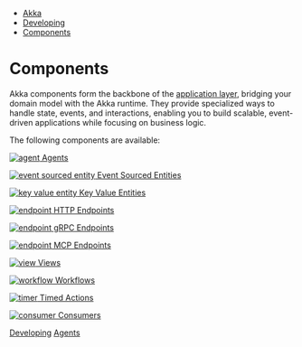 <!-- <nav> -->
- [Akka](../../index.html)
- [Developing](../index.html)
- [Components](index.html)

<!-- </nav> -->

# Components

Akka components form the backbone of the [application layer](../../concepts/architecture-model.html#_application), bridging your domain model with the Akka runtime. They provide specialized ways to handle state, events, and interactions, enabling you to build scalable, event-driven applications while focusing on business logic.

The following components are available:

<a href="../agents.html">![agent](../../_images/agent.png)
Agents</a>

<a href="../event-sourced-entities.html">![event sourced entity](../../_images/event-sourced-entity.png)
Event Sourced Entities</a>

<a href="../key-value-entities.html">![key value entity](../../_images/key-value-entity.png)
Key Value Entities</a>

<a href="../http-endpoints.html">![endpoint](../../_images/endpoint.png)
HTTP Endpoints</a>

<a href="../grpc-endpoints.html">![endpoint](../../_images/endpoint.png)
gRPC Endpoints</a>

<a href="../mcp-endpoints.html">![endpoint](../../_images/endpoint.png)
MCP Endpoints</a>

<a href="../views.html">![view](../../_images/view.png)
Views</a>

<a href="../workflows.html">![workflow](../../_images/workflow.png)
Workflows</a>

<a href="../timed-actions.html">![timer](../../_images/timer.png)
Timed Actions</a>

<a href="../consuming-producing.html">![consumer](../../_images/consumer.png)
Consumers</a>

<!-- <footer> -->
<!-- <nav> -->
[Developing](../index.html) [Agents](../agents.html)
<!-- </nav> -->

<!-- </footer> -->

<!-- <aside> -->

<!-- </aside> -->